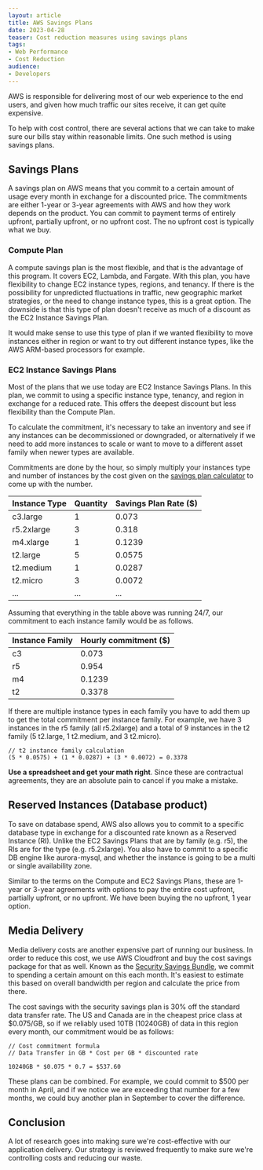 ```yaml
---
layout: article
title: AWS Savings Plans
date: 2023-04-28
teaser: Cost reduction measures using savings plans
tags:
- Web Performance
- Cost Reduction
audience:
- Developers
---
```

AWS is responsible for delivering most of our web experience to the end users, and given how much traffic our sites receive, it can get quite expensive. 

To help with cost control, there are several actions that we can take to make sure our bills stay within reasonable limits. One such method is using savings plans. 

## Savings Plans
A savings plan on AWS means that you commit to a certain amount of usage every month in exchange for a discounted price. The commitments are either 1-year or 3-year agreements with AWS and how they work depends on the product. You can commit to payment terms of entirely upfront, partially upfront, or no upfront cost. The no upfront cost is typically what we buy.

### Compute Plan
A compute savings plan is the most flexible, and that is the advantage of this program. It covers EC2, Lambda, and Fargate. With this plan, you have flexibility to change EC2 instance types, regions, and tenancy. If there is the possibility for unpredicted fluctuations in traffic, new geographic market strategies, or the need to change instance types, this is a great option. The downside is that this type of plan doesn't receive as much of a discount as the EC2 Instance Savings Plan. 

It would make sense to use this type of plan if we wanted flexibility to move instances either in region or want to try out different instance types, like the AWS ARM-based processors for example.

### EC2 Instance Savings Plans 
Most of the plans that we use today are EC2 Instance Savings Plans. In this plan, we commit to using a specific instance type, tenancy, and region in exchange for a reduced rate. This offers the deepest discount but less flexibility than the Compute Plan. 

To calculate the commitment, it's necessary to take an inventory and see if any instances can be decommissioned or downgraded, or alternatively if we need to add more instances to scale or want to move to a different asset family when newer types are available.

Commitments are done by the hour, so simply multiply your instances type and number of instances by the cost given on the [savings plan calculator](https://aws.amazon.com/savingsplans/compute-pricing/) to come up with the number. 

| Instance Type | Quantity | Savings Plan Rate ($) |
|---------------|----------|-----------------------|
| c3.large      | 1        | 0.073                 |
| r5.2xlarge    | 3        | 0.318                 |
| m4.xlarge     | 1        | 0.1239                |
| t2.large      | 5        | 0.0575                |
| t2.medium     | 1        | 0.0287                |
| t2.micro      | 3        | 0.0072                |
| ...           | ...      | ...                   |

Assuming that everything in the table above was running 24/7, our commitment to each instance family would be as follows.

| Instance Family | Hourly commitment ($) |
|-----------------|-----------------------|
| c3              | 0.073                 |
| r5              | 0.954                 |
| m4              | 0.1239                |
| t2              | 0.3378                |

If there are multiple instance types in each family you have to add them up to get the total commitment per instance family. For example, we have 3 instances in the r5 family (all r5.2xlarge) and a total of 9 instances in the t2 family (5 t2.large, 1 t2.medium, and 3 t2.micro). 

```
// t2 instance family calculation
(5 * 0.0575) + (1 * 0.0287) + (3 * 0.0072) = 0.3378 
```

__Use a spreadsheet and get your math right__. Since these are contractual agreements, they are an absolute pain to cancel if you make a mistake.

## Reserved Instances (Database product)
To save on database spend, AWS also allows you to commit to a specific database type in exchange for a discounted rate known as a Reserved Instance (RI).  Unlike the EC2 Savings Plans that are by family (e.g. r5), the RIs are for the type (e.g. r5.2xlarge). You also have to commit to a specific DB engine like aurora-mysql, and whether the instance is going to be a multi or single availability zone.

Similar to the terms on the Compute and EC2 Savings Plans, these are 1-year or 3-year agreements with options to pay the entire cost upfront, partially upfront, or no upfront. We have been buying the no upfront, 1 year option.

## Media Delivery
Media delivery costs are another expensive part of running our business. In order to reduce this cost, we use AWS Cloudfront and buy the cost savings package for that as well. Known as the [Security Savings Bundle](https://docs.aws.amazon.com/AmazonCloudFront/latest/DeveloperGuide/savings-bundle.html), we commit to spending a certain amount on this each month. It's easiest to estimate this based on overall bandwidth per region and calculate the price from there.

The cost savings with the security savings plan is 30% off the standard data transfer rate. The US and Canada are in the cheapest price class at $0.075/GB, so if we reliably used 10TB (10240GB) of data in this region every month, our commitment would be as follows: 

```
// Cost commitment formula
// Data Transfer in GB * Cost per GB * discounted rate

10240GB * $0.075 * 0.7 = $537.60
```

These plans can be combined. For example, we could commit to $500 per month in April, and if we notice we are exceeding that number for a few months, we could buy another plan in September to cover the difference.

## Conclusion
A lot of research goes into making sure we're cost-effective with our application delivery. Our strategy is reviewed frequently to make sure we're controlling costs and reducing our waste.   
